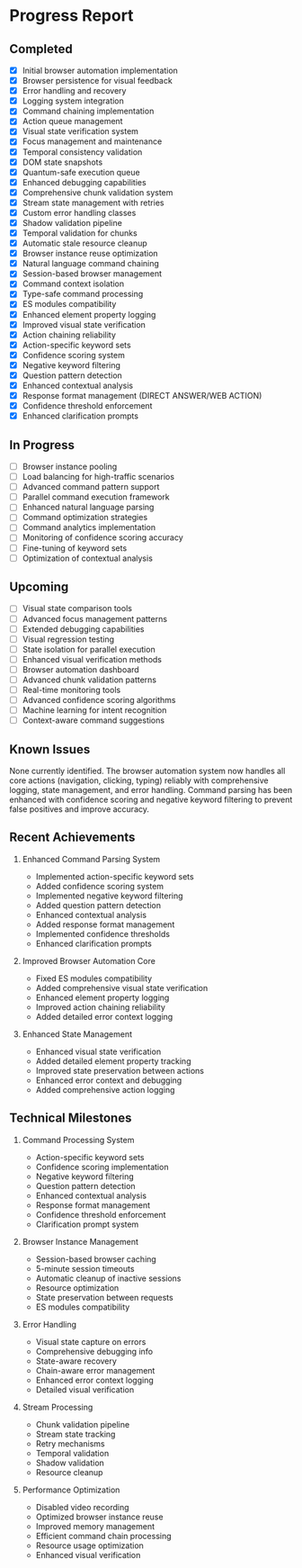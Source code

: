 # Progress Report

## Completed
- [x] Initial browser automation implementation
- [x] Browser persistence for visual feedback
- [x] Error handling and recovery
- [x] Logging system integration
- [x] Command chaining implementation
- [x] Action queue management
- [x] Visual state verification system
- [x] Focus management and maintenance
- [x] Temporal consistency validation
- [x] DOM state snapshots
- [x] Quantum-safe execution queue
- [x] Enhanced debugging capabilities
- [x] Comprehensive chunk validation system
- [x] Stream state management with retries
- [x] Custom error handling classes
- [x] Shadow validation pipeline
- [x] Temporal validation for chunks
- [x] Automatic stale resource cleanup
- [x] Browser instance reuse optimization
- [x] Natural language command chaining
- [x] Session-based browser management
- [x] Command context isolation
- [x] Type-safe command processing
- [x] ES modules compatibility
- [x] Enhanced element property logging
- [x] Improved visual state verification
- [x] Action chaining reliability
- [x] Action-specific keyword sets
- [x] Confidence scoring system
- [x] Negative keyword filtering
- [x] Question pattern detection
- [x] Enhanced contextual analysis
- [x] Response format management (DIRECT ANSWER/WEB ACTION)
- [x] Confidence threshold enforcement
- [x] Enhanced clarification prompts

## In Progress
- [ ] Browser instance pooling
- [ ] Load balancing for high-traffic scenarios
- [ ] Advanced command pattern support
- [ ] Parallel command execution framework
- [ ] Enhanced natural language parsing
- [ ] Command optimization strategies
- [ ] Command analytics implementation
- [ ] Monitoring of confidence scoring accuracy
- [ ] Fine-tuning of keyword sets
- [ ] Optimization of contextual analysis

## Upcoming
- [ ] Visual state comparison tools
- [ ] Advanced focus management patterns
- [ ] Extended debugging capabilities
- [ ] Visual regression testing
- [ ] State isolation for parallel execution
- [ ] Enhanced visual verification methods
- [ ] Browser automation dashboard
- [ ] Advanced chunk validation patterns
- [ ] Real-time monitoring tools
- [ ] Advanced confidence scoring algorithms
- [ ] Machine learning for intent recognition
- [ ] Context-aware command suggestions

## Known Issues
None currently identified. The browser automation system now handles all core actions (navigation, clicking, typing) reliably with comprehensive logging, state management, and error handling. Command parsing has been enhanced with confidence scoring and negative keyword filtering to prevent false positives and improve accuracy.

## Recent Achievements
1. Enhanced Command Parsing System
   - Implemented action-specific keyword sets
   - Added confidence scoring system
   - Implemented negative keyword filtering
   - Added question pattern detection
   - Enhanced contextual analysis
   - Added response format management
   - Implemented confidence thresholds
   - Enhanced clarification prompts

2. Improved Browser Automation Core
   - Fixed ES modules compatibility
   - Added comprehensive visual state verification
   - Enhanced element property logging
   - Improved action chaining reliability
   - Added detailed error context logging

3. Enhanced State Management
   - Enhanced visual state verification
   - Added detailed element property tracking
   - Improved state preservation between actions
   - Enhanced error context and debugging
   - Added comprehensive action logging

## Technical Milestones
1. Command Processing System
   - Action-specific keyword sets
   - Confidence scoring implementation
   - Negative keyword filtering
   - Question pattern detection
   - Enhanced contextual analysis
   - Response format management
   - Confidence threshold enforcement
   - Clarification prompt system

2. Browser Instance Management
   - Session-based browser caching
   - 5-minute session timeouts
   - Automatic cleanup of inactive sessions
   - Resource optimization
   - State preservation between requests
   - ES modules compatibility

3. Error Handling
   - Visual state capture on errors
   - Comprehensive debugging info
   - State-aware recovery
   - Chain-aware error management
   - Enhanced error context logging
   - Detailed visual verification

4. Stream Processing
   - Chunk validation pipeline
   - Stream state tracking
   - Retry mechanisms
   - Temporal validation
   - Shadow validation
   - Resource cleanup

5. Performance Optimization
   - Disabled video recording
   - Optimized browser instance reuse
   - Improved memory management
   - Efficient command chain processing
   - Resource usage optimization
   - Enhanced visual verification
